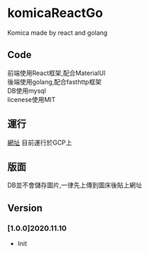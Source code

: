 # komicaReactGo
Komica made by react and golang

## Code

前端使用React框架,配合MaterialUI  
後端使用golang,配合fasthttp框架  
DB使用mysql  
licenese使用MIT

## 運行

[網址](https://komicadota2.tk)
目前運行於GCP上

## 版面

DB並不會儲存圖片,一律先上傳到圖床後貼上網址

## Version

### [1.0.0]2020.11.10

- Init


